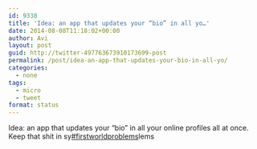 ```yaml
---
id: 9338
title: 'Idea: an app that updates your “bio” in all yo…'
date: 2014-08-08T11:18:02+00:00
author: Avi
layout: post
guid: http://twitter-497763673910173699-post
permalink: /post/idea-an-app-that-updates-your-bio-in-all-yo/
categories:
  - none
tags:
  - micro
  - tweet
format: status
---
```

Idea: an app that updates your “bio” in all your online profiles all at once. Keep that shit in sy[#firstworldproblems](http://twitter.com/search?q=%23firstworldproblems)lems